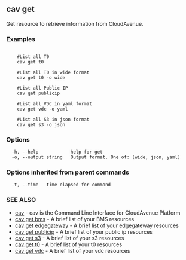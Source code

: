 ## cav get

Get resource to retrieve information from CloudAvenue.

### Examples

```

	#List all T0
	cav get t0

	#List all T0 in wide format
	cav get t0 -o wide

	#List all Public IP
	cav get publicip

	#List all VDC in yaml format
	cav get vdc -o yaml

	#List all S3 in json format
	cav get s3 -o json
```

### Options

```
  -h, --help            help for get
  -o, --output string   Output format. One of: (wide, json, yaml)
```

### Options inherited from parent commands

```
  -t, --time   time elapsed for command
```

### SEE ALSO

* [cav](cav.md)	 - cav is the Command Line Interface for CloudAvenue Platform
* [cav get bms](cav_get_bms.md)	 - A brief list of your BMS resources
* [cav get edgegateway](cav_get_edgegateway.md)	 - A brief list of your edgegateway resources
* [cav get publicip](cav_get_publicip.md)	 - A brief list of your public ip resources
* [cav get s3](cav_get_s3.md)	 - A brief list of your s3 resources
* [cav get t0](cav_get_t0.md)	 - A brief list of your t0 resources
* [cav get vdc](cav_get_vdc.md)	 - A brief list of your vdc resources


